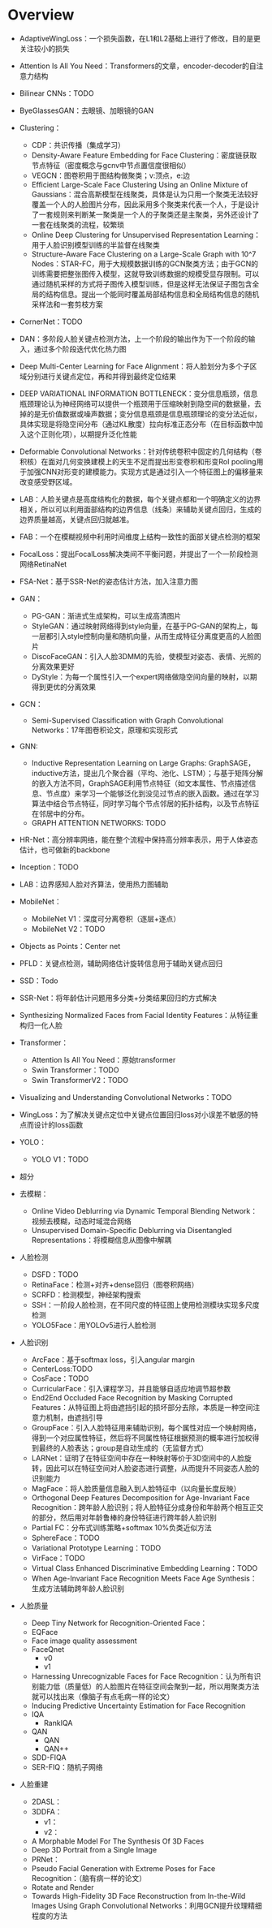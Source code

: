 # Overview

* AdaptiveWingLoss：一个损失函数，在L1和L2基础上进行了修改，目的是更关注较小的损失
* Attention Is All You Need：Transformers的文章，encoder-decoder的自注意力结构
* Bilinear CNNs：TODO
* ByeGlassesGAN：去眼镜、加眼镜的GAN
* Clustering：
  * CDP：共识传播（集成学习）
  * Density-Aware Feature Embedding for Face Clustering：密度链获取节点特征（密度概念与gcnv中节点置信度很相似）
  * VEGCN：图卷积用于图结构做聚类；v:顶点，e:边
  * Efficient Large-Scale Face Clustering Using an Online Mixture of Gaussians：混合高斯模型在线聚类，具体是认为只用一个聚类无法较好覆盖一个人的人脸图片分布，因此采用多个聚类来代表一个人，于是设计了一套规则来判断某一聚类是一个人的子聚类还是主聚类，另外还设计了一套在线聚类的流程，较繁琐
  * Online Deep Clustering for Unsupervised Representation Learning：用于人脸识别模型训练的半监督在线聚类
  * Structure-Aware Face Clustering on a Large-Scale Graph with 10^7 Nodes：STAR-FC，用于大规模数据训练的GCN聚类方法；由于GCN的训练需要把整张图传入模型，这就导致训练数据的规模受显存限制。可以通过随机采样的方式将子图传入模型训练，但是这样无法保证子图包含全局的结构信息。提出一个能同时覆盖局部结构信息和全局结构信息的随机采样法和一套剪枝方案

* CornerNet：TODO
* DAN：多阶段人脸关键点检测方法，上一个阶段的输出作为下一个阶段的输入，通过多个阶段迭代优化热力图
* Deep Multi-Center Learning for Face Alignment：将人脸划分为多个子区域分别进行关键点定位，再和并得到最终定位结果
* DEEP VARIATIONAL INFORMATION BOTTLENECK：变分信息瓶颈，信息瓶颈理论认为神经网络可以提供一个瓶颈用于压缩映射到隐空间的数据量，去掉的是无价值数据或噪声数据；变分信息瓶颈是信息瓶颈理论的变分法近似，具体实现是将隐空间分布（通过KL散度）拉向标准正态分布（在目标函数中加入这个正则化项），以期提升泛化性能
* Deformable Convolutional Networks：针对传统卷积中固定的几何结构（卷积核）在面对几何变换建模上的天生不足而提出形变卷积和形变RoI pooling用于加强CNN对形变的建模能力。实现方式是通过引入一个特征图上的偏移量来改变感受野区域。
* LAB：人脸关键点是高度结构化的数据，每个关键点都和一个明确定义的边界相关，所以可以利用面部结构的边界信息（线条）来辅助关键点回归，生成的边界质量越高，关键点回归就越准。

* FAB：一个在模糊视频中利用时间维度上结构一致性的面部关键点检测的框架
* FocalLoss：提出FocalLoss解决类间不平衡问题，并提出了一个一阶段检测网络RetinaNet
* FSA-Net：基于SSR-Net的姿态估计方法，加入注意力图
* GAN：
  * PG-GAN：渐进式生成架构，可以生成高清图片
  * StyleGAN：通过映射网络得到style向量，在基于PG-GAN的架构上，每一层都引入style控制向量和随机向量，从而生成特征分离度更高的人脸图片
  * DiscoFaceGAN：引入人脸3DMM的先验，使模型对姿态、表情、光照的分离效果更好
  * DyStyle：为每一个属性引入一个expert网络做隐空间向量的映射，以期得到更优的分离效果
  
* GCN：
  * Semi-Supervised Classification with Graph Convolutional Networks：17年图卷积论文，原理和实现形式

* GNN:
  * Inductive Representation Learning on Large Graphs: GraphSAGE，inductive方法，提出几个聚合器（平均、池化、LSTM）；与基于矩阵分解的嵌入方法不同，GraphSAGE利用节点特征（如文本属性、节点描述信息、节点度）来学习一个能够泛化到没见过节点的嵌入函数。通过在学习算法中结合节点特征，同时学习每个节点邻居的拓扑结构，以及节点特征在邻居中的分布。
  * GRAPH ATTENTION NETWORKS: TODO
  
* HR-Net：高分辨率网络，能在整个流程中保持高分辨率表示，用于人体姿态估计，也可做新的backbone
* Inception：TODO
* LAB：边界感知人脸对齐算法，使用热力图辅助
* MobileNet：
  * MobileNet V1：深度可分离卷积（逐层+逐点）
  * MobileNet V2：TODO
* Objects as Points：Center net
* PFLD：关键点检测，辅助网络估计旋转信息用于辅助关键点回归
* SSD：Todo
* SSR-Net：将年龄估计问题用多分类+分类结果回归的方式解决
* Synthesizing Normalized Faces from Facial Identity Features：从特征重构归一化人脸
* Transformer：
  * Attention Is All You Need：原始transformer
  * Swin Transformer：TODO
  * Swin TransformerV2：TODO
* Visualizing and Understanding Convolutional Networks：TODO
* WingLoss：为了解决关键点定位中关键点位置回归loss对小误差不敏感的特点而设计的loss函数
* YOLO：
  * YOLO V1：TODO
* 超分
* 去模糊：
  * Online Video Deblurring via Dynamic Temporal Blending Network：视频去模糊，动态时域混合网络
  * Unsupervised Domain-Specific Deblurring via Disentangled Representations：将模糊信息从图像中解耦

* 人脸检测
  * DSFD：TODO
  * RetinaFace：检测+对齐+dense回归（图卷积网络）
  * SCRFD：检测模型，神经架构搜索
  * SSH：一阶段人脸检测，在不同尺度的特征图上使用检测模块实现多尺度检测
  * YOLO5Face：用YOLOv5进行人脸检测

* 人脸识别
  * ArcFace：基于softmax loss，引入angular margin
  * CenterLoss:TODO
  * CosFace：TODO
  * CurricularFace：引入课程学习，并且能够自适应地调节超参数
  * End2End Occluded Face Recognition by Masking Corrupted Features：从特征图上将由遮挡引起的损坏部分去除，本质是一种空间注意力机制，由遮挡引导
  * GroupFace：引入人脸特征用来辅助识别，每个属性对应一个映射网络，得到一个对应属性特征，然后将不同属性特征根据预测的概率进行加权得到最终的人脸表达；group是自动生成的（无监督方式）
  * LARNet：证明了在特征空间中存在一种映射等价于3D空间中的人脸旋转，因此可以在特征空间对人脸姿态进行调整，从而提升不同姿态人脸的识别能力
  * MagFace：将人脸质量信息融入到人脸特征中（以向量长度反映）
  * Orthogonal Deep Features Decomposition for Age-Invariant Face Recognition：跨年龄人脸识别；将人脸特征分成身份和年龄两个相互正交的部分，然后用对年龄鲁棒的身份特征进行跨年龄人脸识别
  * Partial FC：分布式训练策略+softmax 10%负类近似方法
  * SphereFace：TODO
  * Variational Prototype Learning：TODO
  * VirFace：TODO
  * Virtual Class Enhanced Discriminative Embedding Learning：TODO
  * When Age-Invariant Face Recognition Meets Face Age Synthesis：生成方法辅助跨年龄人脸识别

* 人脸质量
  * Deep Tiny Network for Recognition-Oriented Face：
  * EQFace
  * Face image quality assessment
  * FaceQnet
    * v0
    * v1
  * Harnessing Unrecognizable Faces for Face Recognition：认为所有识别能力低（质量低）的人脸图片在特征空间会聚到一起，所以用聚类方法就可以找出来（像脑子有点毛病一样的论文）
  * Inducing Predictive Uncertainty Estimation for Face Recognition
  * IQA
    * RankIQA
  * QAN
    * QAN
    * QAN++
  * SDD-FIQA
  * SER-FIQ：随机子网络

* 人脸重建
  * 2DASL：
  * 3DDFA：
    * v1：
    * v2：
  * A Morphable Model For The Synthesis Of 3D Faces
  * Deep 3D Portrait from a Single Image
  * PRNet：
  * Pseudo Facial Generation with Extreme Poses for Face Recognition：（脑有病一样的论文）
  * Rotate and Render
  * Towards High-Fidelity 3D Face Reconstruction from In-the-Wild Images Using Graph Convolutional Networks：利用GCN提升纹理精细程度的方法